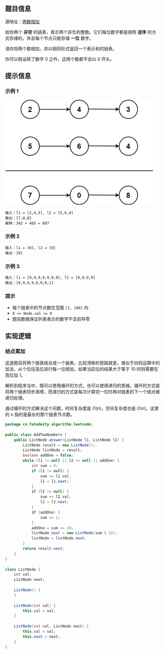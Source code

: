 
<!--more-->

## 题目信息

源地址：[两数相加](https://leetcode.cn/problems/add-two-numbers/)

给你两个 **非空** 的链表，表示两个非负的整数。它们每位数字都是按照 **逆序** 的方式存储的，并且每个节点只能存储 **一位** 数字。

请你将两个数相加，并以相同形式返回一个表示和的链表。

你可以假设除了数字 0 之外，这两个数都不会以 0 开头。

## 提示信息

### 示例 1

![两数相加01](assets/两数相加01.png)

```
输入：l1 = [2,4,3], l2 = [5,6,4]
输出：[7,0,8]
解释：342 + 465 = 807
```

### 示例 2

```
输入：l1 = [0], l2 = [0]
输出：[0]
```

### 示例 3

```
输入：l1 = [9,9,9,9,9,9,9], l2 = [9,9,9,9]
输出：[8,9,9,9,0,0,0,1]
```

### 提示

- 每个链表中的节点数在范围 `[1, 100]` 内
- `0 <= Node.val <= 9`
- 题目数据保证列表表示的数字不含前导零

## 实现逻辑

### 结点累加

这道题目将两个链表结合成一个链表，比较清晰的思路就是，类似于四则运算中的加法，从个位往高位进行每一位相加，如果当前位的结果大于等于 10 时则需要在高位加 1。

解析到程序当中，既可以使用循环的方式，也可以使用递归的思维。循环的方式是将两个链表同步递增，而递归的方式是每次计算完一位时再对链表的下一个结点做递归处理。

通过循环的方式解决这个问题，时间复杂度是 $O(n)$，空间复杂度也是 $O(n)$，这里的 n 指的是最长的那个链表节点数。

```java
package cn.fatedeity.algorithm.leetcode;

public class AddTwoNumbers {
    public ListNode answer(ListNode l1, ListNode l2) {
        ListNode result = new ListNode();
        ListNode listNode = result;
        boolean addOne = false;
        while (l1 != null || l2 != null || addOne) {
            int sum = 0;
            if (l1 != null) {
                sum += l1.val;
                l1 = l1.next;
            }
            if (l2 != null) {
                sum += l2.val;
                l2 = l2.next;
            }
            if (addOne) {
                sum += 1;
            }
            addOne = sum >= 10;
            listNode.next = new ListNode(sum % 10);
            listNode = listNode.next;
        }
        return result.next;
    }
}

class ListNode {
    int val;
    ListNode next;

    ListNode() {
    }

    ListNode(int val) {
        this.val = val;
    }

    ListNode(int val, ListNode next) {
        this.val = val;
        this.next = next;
    }
}
```

